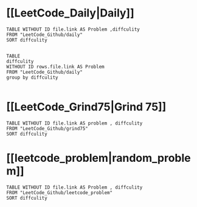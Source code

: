 # [[LeetCode_Daily|Daily]]

```dataview
TABLE WITHOUT ID file.link AS Problem ,diffculity
FROM "LeetCode_Github/daily"
SORT diffculity


```

```dataview
TABLE  
diffculity
WITHOUT ID rows.file.link AS Problem
FROM "LeetCode_Github/daily"
group by diffculity


```

# [[LeetCode_Grind75|Grind 75]]

```dataview
TABLE WITHOUT ID file.link AS problem , diffculity
FROM "LeetCode_Github/grind75"
SORT diffculity
```

# [[leetcode_problem|random_problem]]

```dataview
TABLE WITHOUT ID file.link AS Problem , diffculity
FROM "LeetCode_Github/leetcode_problem"
SORT diffculity
```

